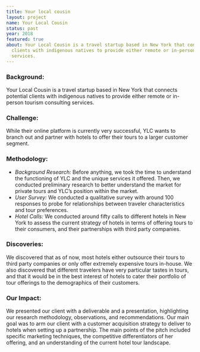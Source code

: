 ```yaml
---
title: Your local cousin
layout: project
name: Your Local Cousin
status: past
year: 2018
featured: true
about: Your Local Cousin is a travel startup based in New York that connects potential
  clients with indigenous natives to provide either remote or in-person tourism consulting
  services.
---
```


### **Background:**

Your Local Cousin is a travel startup based in New York that connects potential clients with indigenous natives to provide either remote or in-person tourism consulting services.

### **Challenge:**

While their online platform is currently very successful, YLC wants to branch out and partner with hotels to offer their tours to a larger customer segment.

### **Methodology:**

-   *Background Research:* Before anything, we took the time to understand the functioning of YLC and the unique services it offered. Then, we conducted preliminary research to better understand the market for private tours and YLC’s position within the market.
-   *User Survey:* We conducted a qualitative survey with around 100 responses to probe for relationships between traveler characteristics and tour preferences.
-   *Hotel Calls:* We conducted around fifty calls to different hotels in New York to assess the current strategy of hotels in terms of offering tours to their consumers, and their partnerships with third party companies.

### **Discoveries:**

We discovered that as of now, most hotels either outsource their tours to third party companies or only offer extremely expensive tours in-house. We also discovered that different travelers have very particular tastes in tours, and that it would be in the best interest of hotels to cater their portfolio of tour offerings to the demographics of their customers.

### **Our Impact:**

We presented our client with a deliverable and a presentation, highlighting our research methodology, observations, and recommendations. Our main goal was to arm our client with a customer acquisition strategy to deliver to hotels when setting up a partnership. The main points of the pitch included specific marketing techniques, the competitive differentiators of her offering, and an understanding of the current hotel tour landscape.